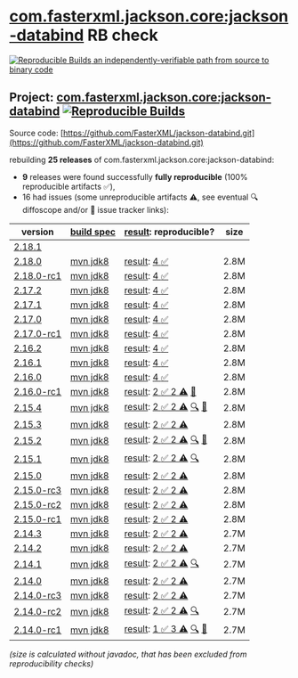 [com.fasterxml.jackson.core:jackson-databind](https://central.sonatype.com/artifact/com.fasterxml.jackson.core/jackson-databind/versions) RB check
=======

[![Reproducible Builds](https://reproducible-builds.org/images/logos/rb.svg) an independently-verifiable path from source to binary code](https://reproducible-builds.org/)

## Project: [com.fasterxml.jackson.core:jackson-databind](https://central.sonatype.com/artifact/com.fasterxml.jackson.core/jackson-databind/versions) [![Reproducible Builds](https://img.shields.io/endpoint?url=https://raw.githubusercontent.com/jvm-repo-rebuild/reproducible-central/master/content/com/fasterxml/jackson/databind/badge.json)](https://github.com/jvm-repo-rebuild/reproducible-central/blob/master/content/com/fasterxml/jackson/databind/README.md)

Source code: [https://github.com/FasterXML/jackson-databind.git](https://github.com/FasterXML/jackson-databind.git)

rebuilding **25 releases** of com.fasterxml.jackson.core:jackson-databind:
- **9** releases were found successfully **fully reproducible** (100% reproducible artifacts :white_check_mark:),
- 16 had issues (some unreproducible artifacts :warning:, see eventual :mag: diffoscope and/or :memo: issue tracker links):

| version | [build spec](/BUILDSPEC.md) | [result](https://reproducible-builds.org/docs/jvm/): reproducible? | size |
| -- | --------- | ------ | -- |
| [2.18.1](https://central.sonatype.com/artifact/com.fasterxml.jackson.core/jackson-databind/2.18.1/pom) | | | |
| [2.18.0](https://central.sonatype.com/artifact/com.fasterxml.jackson.core/jackson-databind/2.18.0/pom) | [mvn jdk8](jackson-databind-2.18.0.buildspec) | [result](jackson-databind-2.18.0.buildinfo): [4 :white_check_mark: ](jackson-databind-2.18.0.buildcompare) | 2.8M |
| [2.18.0-rc1](https://central.sonatype.com/artifact/com.fasterxml.jackson.core/jackson-databind/2.18.0-rc1/pom) | [mvn jdk8](jackson-databind-2.18.0-rc1.buildspec) | [result](jackson-databind-2.18.0-rc1.buildinfo): [4 :white_check_mark: ](jackson-databind-2.18.0-rc1.buildcompare) | 2.8M |
| [2.17.2](https://central.sonatype.com/artifact/com.fasterxml.jackson.core/jackson-databind/2.17.2/pom) | [mvn jdk8](jackson-databind-2.17.2.buildspec) | [result](jackson-databind-2.17.2.buildinfo): [4 :white_check_mark: ](jackson-databind-2.17.2.buildcompare) | 2.8M |
| [2.17.1](https://central.sonatype.com/artifact/com.fasterxml.jackson.core/jackson-databind/2.17.1/pom) | [mvn jdk8](jackson-databind-2.17.1.buildspec) | [result](jackson-databind-2.17.1.buildinfo): [4 :white_check_mark: ](jackson-databind-2.17.1.buildcompare) | 2.8M |
| [2.17.0](https://central.sonatype.com/artifact/com.fasterxml.jackson.core/jackson-databind/2.17.0/pom) | [mvn jdk8](jackson-databind-2.17.0.buildspec) | [result](jackson-databind-2.17.0.buildinfo): [4 :white_check_mark: ](jackson-databind-2.17.0.buildcompare) | 2.8M |
| [2.17.0-rc1](https://central.sonatype.com/artifact/com.fasterxml.jackson.core/jackson-databind/2.17.0-rc1/pom) | [mvn jdk8](jackson-databind-2.17.0-rc1.buildspec) | [result](jackson-databind-2.17.0-rc1.buildinfo): [4 :white_check_mark: ](jackson-databind-2.17.0-rc1.buildcompare) | 2.8M |
| [2.16.2](https://central.sonatype.com/artifact/com.fasterxml.jackson.core/jackson-databind/2.16.2/pom) | [mvn jdk8](jackson-databind-2.16.2.buildspec) | [result](jackson-databind-2.16.2.buildinfo): [4 :white_check_mark: ](jackson-databind-2.16.2.buildcompare) | 2.8M |
| [2.16.1](https://central.sonatype.com/artifact/com.fasterxml.jackson.core/jackson-databind/2.16.1/pom) | [mvn jdk8](jackson-databind-2.16.1.buildspec) | [result](jackson-databind-2.16.1.buildinfo): [4 :white_check_mark: ](jackson-databind-2.16.1.buildcompare) | 2.8M |
| [2.16.0](https://central.sonatype.com/artifact/com.fasterxml.jackson.core/jackson-databind/2.16.0/pom) | [mvn jdk8](jackson-databind-2.16.0.buildspec) | [result](jackson-databind-2.16.0.buildinfo): [4 :white_check_mark: ](jackson-databind-2.16.0.buildcompare) | 2.8M |
| [2.16.0-rc1](https://central.sonatype.com/artifact/com.fasterxml.jackson.core/jackson-databind/2.16.0-rc1/pom) | [mvn jdk8](jackson-databind-2.16.0-rc1.buildspec) | [result](jackson-databind-2.16.0-rc1.buildinfo): [2 :white_check_mark:  2 :warning:](jackson-databind-2.16.0-rc1.buildcompare) [:memo:](https://github.com/moditect/moditect/issues/199) | 2.8M |
| [2.15.4](https://central.sonatype.com/artifact/com.fasterxml.jackson.core/jackson-databind/2.15.4/pom) | [mvn jdk8](jackson-databind-2.15.4.buildspec) | [result](jackson-databind-2.15.4.buildinfo): [2 :white_check_mark:  2 :warning:](jackson-databind-2.15.4.buildcompare) [:mag:](jackson-databind-2.15.4.diffoscope) [:memo:](https://github.com/moditect/moditect/issues/199) | 2.8M |
| [2.15.3](https://central.sonatype.com/artifact/com.fasterxml.jackson.core/jackson-databind/2.15.3/pom) | [mvn jdk8](jackson-databind-2.15.3.buildspec) | [result](jackson-databind-2.15.3.buildinfo): [2 :white_check_mark:  2 :warning:](jackson-databind-2.15.3.buildcompare) | 2.8M |
| [2.15.2](https://central.sonatype.com/artifact/com.fasterxml.jackson.core/jackson-databind/2.15.2/pom) | [mvn jdk8](jackson-databind-2.15.2.buildspec) | [result](jackson-databind-2.15.2.buildinfo): [2 :white_check_mark:  2 :warning:](jackson-databind-2.15.2.buildcompare) [:mag:](jackson-databind-2.15.2.diffoscope) [:memo:](https://github.com/moditect/moditect/issues/199) | 2.8M |
| [2.15.1](https://central.sonatype.com/artifact/com.fasterxml.jackson.core/jackson-databind/2.15.1/pom) | [mvn jdk8](jackson-databind-2.15.1.buildspec) | [result](jackson-databind-2.15.1.buildinfo): [2 :white_check_mark:  2 :warning:](jackson-databind-2.15.1.buildcompare) [:mag:](jackson-databind-2.15.1.diffoscope) | 2.8M |
| [2.15.0](https://central.sonatype.com/artifact/com.fasterxml.jackson.core/jackson-databind/2.15.0/pom) | [mvn jdk8](jackson-databind-2.15.0.buildspec) | [result](jackson-databind-2.15.0.buildinfo): [2 :white_check_mark:  2 :warning:](jackson-databind-2.15.0.buildcompare) | 2.8M |
| [2.15.0-rc3](https://central.sonatype.com/artifact/com.fasterxml.jackson.core/jackson-databind/2.15.0-rc3/pom) | [mvn jdk8](jackson-databind-2.15.0-rc3.buildspec) | [result](jackson-databind-2.15.0-rc3.buildinfo): [2 :white_check_mark:  2 :warning:](jackson-databind-2.15.0-rc3.buildcompare) | 2.8M |
| [2.15.0-rc2](https://central.sonatype.com/artifact/com.fasterxml.jackson.core/jackson-databind/2.15.0-rc2/pom) | [mvn jdk8](jackson-databind-2.15.0-rc2.buildspec) | [result](jackson-databind-2.15.0-rc2.buildinfo): [2 :white_check_mark:  2 :warning:](jackson-databind-2.15.0-rc2.buildcompare) | 2.8M |
| [2.15.0-rc1](https://central.sonatype.com/artifact/com.fasterxml.jackson.core/jackson-databind/2.15.0-rc1/pom) | [mvn jdk8](jackson-databind-2.15.0-rc1.buildspec) | [result](jackson-databind-2.15.0-rc1.buildinfo): [2 :white_check_mark:  2 :warning:](jackson-databind-2.15.0-rc1.buildcompare) | 2.8M |
| [2.14.3](https://central.sonatype.com/artifact/com.fasterxml.jackson.core/jackson-databind/2.14.3/pom) | [mvn jdk8](jackson-databind-2.14.3.buildspec) | [result](jackson-databind-2.14.3.buildinfo): [2 :white_check_mark:  2 :warning:](jackson-databind-2.14.3.buildcompare) | 2.7M |
| [2.14.2](https://central.sonatype.com/artifact/com.fasterxml.jackson.core/jackson-databind/2.14.2/pom) | [mvn jdk8](jackson-databind-2.14.2.buildspec) | [result](jackson-databind-2.14.2.buildinfo): [2 :white_check_mark:  2 :warning:](jackson-databind-2.14.2.buildcompare) | 2.7M |
| [2.14.1](https://central.sonatype.com/artifact/com.fasterxml.jackson.core/jackson-databind/2.14.1/pom) | [mvn jdk8](jackson-databind-2.14.1.buildspec) | [result](jackson-databind-2.14.1.buildinfo): [2 :white_check_mark:  2 :warning:](jackson-databind-2.14.1.buildcompare) [:mag:](jackson-databind-2.14.1.diffoscope) | 2.7M |
| [2.14.0](https://central.sonatype.com/artifact/com.fasterxml.jackson.core/jackson-databind/2.14.0/pom) | [mvn jdk8](jackson-databind-2.14.0.buildspec) | [result](jackson-databind-2.14.0.buildinfo): [2 :white_check_mark:  2 :warning:](jackson-databind-2.14.0.buildcompare) | 2.7M |
| [2.14.0-rc3](https://central.sonatype.com/artifact/com.fasterxml.jackson.core/jackson-databind/2.14.0-rc3/pom) | [mvn jdk8](jackson-databind-2.14.0-rc3.buildspec) | [result](jackson-databind-2.14.0-rc3.buildinfo): [2 :white_check_mark:  2 :warning:](jackson-databind-2.14.0-rc3.buildcompare) | 2.7M |
| [2.14.0-rc2](https://central.sonatype.com/artifact/com.fasterxml.jackson.core/jackson-databind/2.14.0-rc2/pom) | [mvn jdk8](jackson-databind-2.14.0-rc2.buildspec) | [result](jackson-databind-2.14.0-rc2.buildinfo): [2 :white_check_mark:  2 :warning:](jackson-databind-2.14.0-rc2.buildcompare) [:mag:](jackson-databind-2.14.0-rc2.diffoscope) | 2.7M |
| [2.14.0-rc1](https://central.sonatype.com/artifact/com.fasterxml.jackson.core/jackson-databind/2.14.0-rc1/pom) | [mvn jdk8](jackson-databind-2.14.0-rc1.buildspec) | [result](jackson-databind-2.14.0-rc1.buildinfo): [1 :white_check_mark:  3 :warning:](jackson-databind-2.14.0-rc1.buildcompare) [:mag:](jackson-databind-2.14.0-rc1.diffoscope) [:memo:](https://github.com/FasterXML/oss-parent/pull/55) | 2.7M |

<i>(size is calculated without javadoc, that has been excluded from reproducibility checks)</i>
